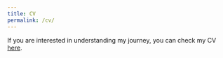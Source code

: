 ```yaml
---
title: CV
permalink: /cv/
---
```

If you are interested in understanding my journey, you can check my CV [here][resume].

[resume]: https://drive.google.com/file/d/18WzemaZQfFL0Lo049G16Rp_zLdK2Xydt/view?usp=sharing